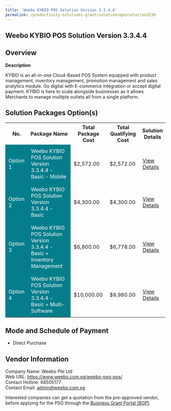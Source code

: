 ```yaml
---
title: 'Weebo KYBIO POS Solution Version 3.3.4.4'
permalink: /productivity-solutions-grant/solutionrepo/solution3239
---
```


## Weebo KYBIO POS Solution Version 3.3.4.4

## Overview

**Description**

KYBIO is an all-in-one Cloud-Based POS System equipped with product management, inventory management, promotion management and sales analytics module. Go digital with E-commerce integration or accept digital payment. KYBIO is here to scale alongside businesses as it allows Merchants to manage multiple outlets all from a single platform.

## Solution Packages Option(s)

<table>
<tr>
<th><b>No.</b></th>
<th><b>Package Name</b></th>
<th><b>Total Package Cost</b></th>
<th><b>Total Qualifying Cost</b></th>
<th><b>Solution Details</b></th>
</tr>
<tr>
<td style='padding: 10px; background-color: #037E8A; color: #FFFFFF;'>Option 1</td>
<td style='padding: 10px; background-color: #037E8A; color: #FFFFFF;'>Weebo KYBIO POS Solution Version 3.3.4.4 - Basic - Mobile</td>
<td style='padding: 10px;'>$2,572.00</td>
<td style='padding: 10px;'>$2,572.00</td>
<td style='padding: 10px;'><a href='/images/psg/Weebo_Desensitised_Annex_3_040822_Part_1.pdf' target='_blank'>View Details</a></td>
</tr>
<tr>
<td style='padding: 10px; background-color: #037E8A; color: #FFFFFF;'>Option 2</td>
<td style='padding: 10px; background-color: #037E8A; color: #FFFFFF;'>Weebo KYBIO POS Solution Version 3.3.4.4 - Basic</td>
<td style='padding: 10px;'>$4,300.00</td>
<td style='padding: 10px;'>$4,300.00</td>
<td style='padding: 10px;'><a href='/images/psg/Weebo_Desensitised_Annex_3_040822_Part_2.pdf' target='_blank'>View Details</a></td>
</tr>
<tr>
<td style='padding: 10px; background-color: #037E8A; color: #FFFFFF;'>Option 3</td>
<td style='padding: 10px; background-color: #037E8A; color: #FFFFFF;'>Weebo KYBIO POS Solution Version 3.3.4.4 - Basic + Inventory Management</td>
<td style='padding: 10px;'>$6,800.00</td>
<td style='padding: 10px;'>$6,778.00</td>
<td style='padding: 10px;'><a href='/images/psg/Weebo_Desensitised_Annex_3_040822_Part_3.pdf' target='_blank'>View Details</a></td>
</tr>
<tr>
<td style='padding: 10px; background-color: #037E8A; color: #FFFFFF;'>Option 4</td>
<td style='padding: 10px; background-color: #037E8A; color: #FFFFFF;'>Weebo KYBIO POS Solution Version 3.3.4.4 - Basic + Multi-Software</td>
<td style='padding: 10px;'>$10,000.00</td>
<td style='padding: 10px;'>$9,980.00</td>
<td style='padding: 10px;'><a href='/images/psg/Weebo_Desensitised_Annex_3_040822_Part_4.pdf' target='_blank'>View Details</a></td>
</tr>
</table>

## Mode and Schedule of Payment

 - Direct Purchase

## Vendor Information

 Company Name: Weebo Pte Ltd<br>Web URL: https://www.weebo.com.sg/weebo-psg-pos/ <br>Contact Hotline: 68505177 <br>Contact Email: admin@weebo.com.sg <br>

Interested companies can get a quotation from the pre-approved vendor, before applying for the PSG through the <a href='https://www.businessgrants.gov.sg/' target='_blank' rel='noopener'>Business Grant Portal (BGP)</a>.

<script src="/jquery/resize-tables.js"></script>
